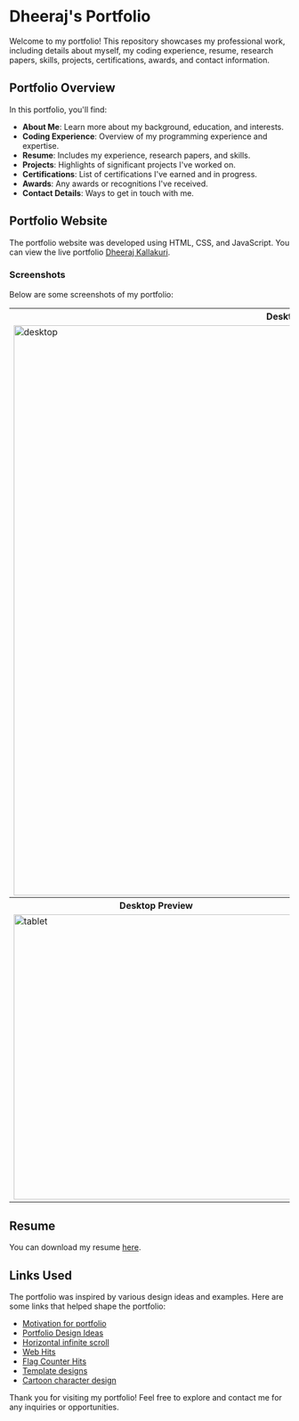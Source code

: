 # Dheeraj's Portfolio

Welcome to my portfolio! This repository showcases my professional work, including details about myself, my coding experience, resume, research papers, skills, projects, certifications, awards, and contact information.

## Portfolio Overview

In this portfolio, you'll find:

- **About Me**: Learn more about my background, education, and interests.
- **Coding Experience**: Overview of my programming experience and expertise.
- **Resume**: Includes my experience, research papers, and skills.
- **Projects**: Highlights of significant projects I've worked on.
- **Certifications**: List of certifications I've earned and in progress.
- **Awards**: Any awards or recognitions I've received.
- **Contact Details**: Ways to get in touch with me.

## Portfolio Website

The portfolio website was developed using HTML, CSS, and JavaScript. You can view the live portfolio [Dheeraj Kallakuri](https://dheerajkallakuri.github.io/portfolio-master/).

### Screenshots

Below are some screenshots of my portfolio:

<table>
  <tr>
    <th colspan=2>
      <strong>Desktop Preview</strong>
    </th>
  <tr>
  <tr>
    <td colspan=2>
      <img width="1024" alt="desktop" src="https://github.com/user-attachments/assets/fe183b52-cbfc-41d4-b590-7504e2d90b5b">
    </td>
  </tr>
  <tr>
    <tr>
    <th>
      <strong>Desktop Preview</strong>
    </th>
    <th>
      <strong>Mobile Preview</strong>
    </th>
  <tr>
  <tr>
    <td>
      <img width="512" alt="tablet" src="https://github.com/user-attachments/assets/9e1001ef-46f3-4308-bf00-173d67c12040">
    </td>
    <td>
      <img width="512" alt="phone" src="https://github.com/user-attachments/assets/4cc3da91-e86e-4ffd-8f3d-0b66d5bde821">
    </td>
  </tr>
</table>

## Resume

You can download my resume [here](https://github.com/dheerajkallakuri/portfolio-master/blob/main/document/Dheeraj.pdf).

## Links Used

The portfolio was inspired by various design ideas and examples. Here are some links that helped shape the portfolio:

- [Motivation for portfolio](https://www.linkedin.com/feed/)
- [Portfolio Design Ideas](https://github.com/Evavic44/portfolio-ideas?tab=readme-ov-file)
- [Horizontal infinite scroll](https://www.youtube.com/watch?v=iLmBy-HKIAw)
- [Web Hits](https://www.hitwebcounter.com/)
- [Flag Counter Hits](https://s01.flagcounter.com/more/0gJK/)
- [Template designs](https://www.canva.com/)
- [Cartoon character design](https://www.cartoonify.de/)
  

Thank you for visiting my portfolio! Feel free to explore and contact me for any inquiries or opportunities.
